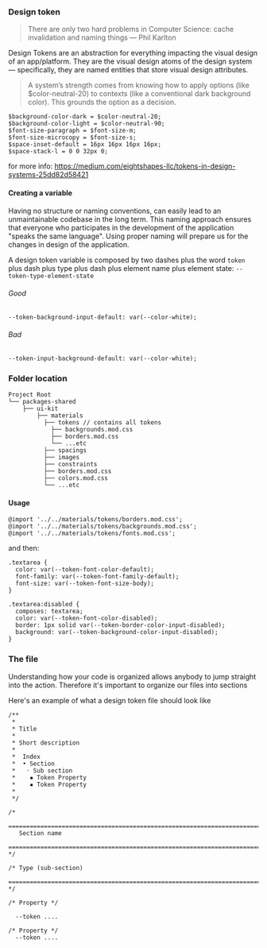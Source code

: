 ### Design token

> There are only two hard problems in Computer Science: cache invalidation and naming things — Phil Karlton

Design Tokens are an abstraction for everything impacting the visual design of an app/platform. They are the visual design atoms of the design system — specifically, they are named entities that store visual design attributes.

> A system’s strength comes from knowing how to apply options (like $color-neutral-20) to contexts (like a conventional dark background color). This grounds the option as a decision.

```
$background-color-dark = $color-neutral-20;
$background-color-light = $color-neutral-90;
$font-size-paragraph = $font-size-m;
$font-size-microcopy = $font-size-s;
$space-inset-default = 16px 16px 16px 16px;
$space-stack-l = 0 0 32px 0;
```

for more info: https://medium.com/eightshapes-llc/tokens-in-design-systems-25dd82d58421

#### Creating a variable

Having no structure or naming conventions, can easily lead to an unmaintainable codebase in the long term.
This naming approach ensures that everyone who participates in the development of the application "speaks the same language". Using proper naming will prepare us for the changes in design of the application.

A design token variable is composed by two dashes plus the word `token` plus dash plus type plus dash plus element name plus element state: `--token-type-element-state`

###### Good

```
--token-background-input-default: var(--color-white);
```

###### Bad

```
--token-input-background-default: var(--color-white);
```

### Folder location

```
Project Root
└── packages-shared
    ├── ui-kit
        ├── materials
          ├── tokens // contains all tokens
            ├── backgrounds.mod.css
            ├── borders.mod.css
            └── ...etc
          ├── spacings
          ├── images
          ├── constraints
          ├── borders.mod.css
          ├── colors.mod.css
          └── ...etc
```

#### Usage

```
@import '../../materials/tokens/borders.mod.css';
@import '../../materials/tokens/backgrounds.mod.css';
@import '../../materials/tokens/fonts.mod.css';
```

and then:

```
.textarea {
  color: var(--token-font-color-default);
  font-family: var(--token-font-family-default);
  font-size: var(--token-font-size-body);
}

.textarea:disabled {
  composes: textarea;
  color: var(--token-font-color-disabled);
  border: 1px solid var(--token-border-color-input-disabled);
  background: var(--token-background-color-input-disabled);
}
```

### The file

Understanding how your code is organized allows anybody to jump straight into the action. Therefore it's important to organize our files into sections

Here's an example of what a design token file should look like

```
/**
 *
 * Title
 *
 * Short description
 *
 *  Index
 *  • Section
 *   ◦ Sub section
 *    ▪ Token Property
 *    ▪ Token Property
 *
 */

/*
 ==========================================================================
   Section name
   ========================================================================== */

/* Type (sub-section)
   ========================================================================== */

/* Property */

  --token ....

/* Property */
  --token ....
```
